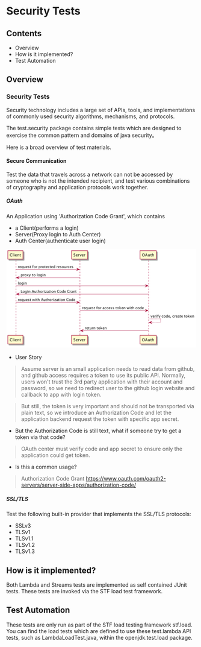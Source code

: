 # Security Tests

## Contents
  * Overview
  * How is it implemented?
  * Test Automation
  
## Overview 
### Security Tests 
Security technology includes a large set of APIs, tools, and implementations of commonly used security algorithms, mechanisms, and protocols.

The test.security package contains simple tests which are designed to exercise the common pattern and domains of java security。

Here is a broad overview of test materials.
 
#### Secure Communication
Test the data that travels across a network can not be accessed by someone who is not the intended recipient, and test various combinations of cryptography and application protocols work together.

 
##### OAuth
An Application using 'Authorization Code Grant', which contains 
- a Client(performs a login)
- Server(Proxy login to Auth Center) 
- Auth Center(authenticate user login)

![image](./images/diagram-18410782128617490429.png)
- User Story
> Assume server is an small application needs to read data from github, and github access requires a token to use its public API.
> Normally, users won't trust the 3rd party application with their account and password, so we need to redirect user to the github login website
and callback to app with login token.

> But still, the token is very important and should not be transported via plain text, so we introduce an Authorization Code and let the application backend request the token with specific app secret.

- But the Authorization Code is still text, what if someone try to get a token via that code?
> OAuth center must verify code and app secret to ensure only the application could get token.

- Is this a common usage?
> Authorization Code Grant 
> https://www.oauth.com/oauth2-servers/server-side-apps/authorization-code/
   
##### SSL/TLS
Test the following built-in provider that implements the SSL/TLS protocols:
- SSLv3
- TLSv1
- TLSv1.1
- TLSv1.2
- TLSv1.3

## How is it implemented?
Both Lambda and Streams tests are implemented as self contained JUnit tests. These tests are invoked via the STF load test framework. 
 
## Test Automation
These tests are only run as part of the STF load testing framework stf.load. You can find the load tests which are defined to use these test.lambda API tests, such as LambdaLoadTest.java, within the openjdk.test.load package.